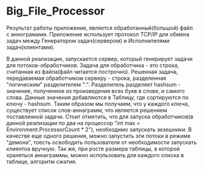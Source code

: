 # Big_File_Processor
Результат работы приложения, является обработанный(большой) файл с аннограмами. Приложение использует протокол TCP/IP для обмена задач между Генератором задач(сервером) и Исполнителями задач(клиентами).

В данной реализации, запускается сервер, который генерирует задачи для потоков-обработчиков. Задача для обработчика - это строка,
считанная из файла(файл читается построчно). Решенная задача, передаваемая обработчиком серверу - строка, разделенная "логическим"
разделителем ":". Разделитель разделяет hashsum - значение, полученное из произведения всех букв в слове, и самого слова. Данные
значения добавляются в Таблицу, где сортируются по ключу - hashsum. Таким образом мы получаем, что у каждого ключа, существует 
список слов-аннаграмм, что является решением поставленной задачи.
Стоит отметить, что для запуска обработчиков(в данной реализации по два на процессор "int max = Environment.ProcessorCount * 2"),
необходимо запускать экзешники. В качестве еще одного решения, можно запустить эти потоки в режиме "демона", тоесть освободить
пользователя от необходимости запускать клиентоа вручную. Так же, при росте размера таблицы, в которой храняться аннаграммы,
можно использовать для каждого списка в таблице, алгоритм сжатия.
